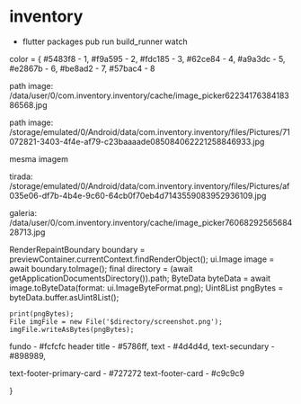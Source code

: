 # inventory
 - flutter packages pub run build_runner watch

color = {
#5483f8 - 1,
#f9a595 - 2,
#fdc185 - 3,
#62ce84 - 4,
#a9a3dc - 5,
#e2867b - 6,
#be8ad2 - 7,
#57bac4 - 8

path image: /data/user/0/com.inventory.inventory/cache/image_picker6223417638418386568.jpg

path image: /storage/emulated/0/Android/data/com.inventory.inventory/files/Pictures/71072821-3403-4f4e-af79-c23baaaade085084062221258846933.jpg

mesma imagem

tirada: /storage/emulated/0/Android/data/com.inventory.inventory/files/Pictures/af035e06-df7b-4b4e-9c60-64cb0f70eb4d7143559083952936109.jpg

galeria: /data/user/0/com.inventory.inventory/cache/image_picker7606829256568428713.jpg

RenderRepaintBoundary boundary =
        previewContainer.currentContext.findRenderObject();
    ui.Image image = await boundary.toImage();
    final directory = (await getApplicationDocumentsDirectory()).path;
    ByteData byteData = await image.toByteData(format: ui.ImageByteFormat.png);
    Uint8List pngBytes = byteData.buffer.asUint8List();

    print(pngBytes);
    File imgFile = new File('$directory/screenshot.png');
    imgFile.writeAsBytes(pngBytes);


fundo - #fcfcfc
header title - #5786ff,
text - #4d4d4d,
text-secundary - #898989,

text-footer-primary-card - #727272
text-footer-card - #c9c9c9

}